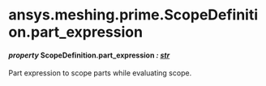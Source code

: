 # ansys.meshing.prime.ScopeDefinition.part_expression



#### *property* ScopeDefinition.part_expression *: [str](https://docs.python.org/3.11/library/stdtypes.html#str)*

Part expression to scope parts while evaluating scope.

<!-- !! processed by numpydoc !! -->
